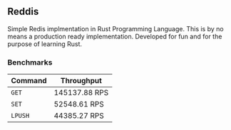 ## Reddis

Simple Redis implmentation in Rust Programming Language. This is by no means a production ready implementation. Developed for fun and for the purpose of learning Rust.

### Benchmarks
| Command | Throughput |
| --- | ----------- |
| `GET` | 145137.88 RPS |
| `SET` | 52548.61 RPS |
| `LPUSH` | 44385.27 RPS |
